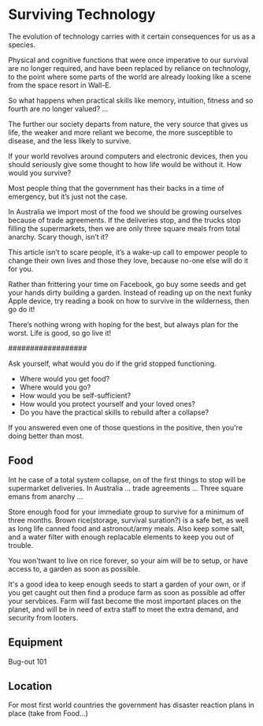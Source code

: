 # Surviving Technology

The evolution of technology carries with it certain consequences for us as a species.

Physical and cognitive functions that were once imperative to our survival are no longer required, and have been replaced by reliance on technology, to the point where some parts of the world are already looking like a scene from the space resort in Wall-E.

So what happens when practical skills like memory, intuition, fitness and so fourth are no longer valued? …

The further our society departs from nature, the very source that gives us life, the weaker and more reliant we become, the more susceptible to disease, and the less likely to survive.

If your world revolves around computers and electronic devices, then you should seriously give some thought to how life would be without it. How would you survive?

Most people thing that the government has their backs in a time of emergency, but it’s just not the case.

In Australia we import most of the food we should be growing ourselves because of trade agreements. If the deliveries stop, and the trucks stop filling the supermarkets, then we are only three square meals from total anarchy. Scary though, isn’t it?

This article isn’t to scare people, it’s a wake-up call to empower people to change their own lives and those they love, because no-one else will do it for you.

Rather than frittering your time on Facebook, go buy some seeds and get your hands dirty building a garden. Instead of reading up on the next funky Apple device, try reading a book on how to survive in the wilderness, then go do it!

There’s nothing wrong with hoping for the best, but always plan for the worst. Life is good, so go live it!

##################

Ask yourself, what would you do if the grid stopped functioning.

* Where would you get food?
* Where would you go?
* How would you be self-sufficient?
* How would you protect yourself and your loved ones?
* Do you have the practical skills to rebuild after a collapse?

If you answered even one of those questions in the positive, then you're doing better than most.

## Food

Int he case of a total system collapse, on of the first things to stop will be supermarket deliveries. In Australia ... trade agreements ...
Three square emans from anarchy ...

Store enough food for your immediate group to survive for a minimum of three months. Brown rice(storage, survival suration?) is a safe bet, as well as long life canned food and astronout/army meals. Also keep some salt, and a water filter with enough replacable elements to keep you out of trouble.

You won'twant to live on rice forever, so your aim will be to setup, or have access to, a garden as soon as possible.

It's a good idea to keep enough seeds to start a garden of your own, or if you get caught out then find a produce farm as soon as possible ad offer your servbices. Farm will fast become the most important places on the planet, and will be in need of extra staff to meet the extra demand, and security from looters.

## Equipment

Bug-out 101

## Location

For most first world countries the government has disaster reaction plans in place (take from Food...)




